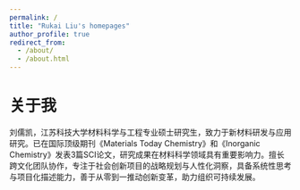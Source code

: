 ```yaml
---
permalink: /
title: "Rukai Liu's homepages"
author_profile: true
redirect_from: 
  - /about/
  - /about.html
---
```


关于我
======
刘儒凯，江苏科技大学材料科学与工程专业硕士研究生，致力于新材料研发与应用研究。已在国际顶级期刊《Materials Today Chemistry》和《Inorganic Chemistry》发表3篇SCI论文，研究成果在材料科学领域具有重要影响力。擅长跨文化团队协作，专注于社会创新项目的战略规划与人性化洞察，具备系统性思考与项目化描述能力，善于从零到一推动创新变革，助力组织可持续发展。
